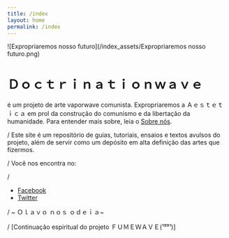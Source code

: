 ```yaml
---
title: /index
layout: home
permalink: /index
---
```


![Expropriaremos nosso futuro](/index_assets/Expropriaremos nosso futuro.png)


# Ｄｏｃｔｒｉｎａｔｉｏｎｗａｖｅ
é um projeto de arte vaporwave comunista. Expropriaremos a Ａｅｓｔｅｔｉｃａ em prol da construção do comunismo e da libertação da humanidade. Para entender mais sobre, leia o [Sobre nós](/sobre.html).

/
Este site é um repositório de guias, tutoriais, ensaios e textos avulsos do projeto, além de servir como um depósito em alta definição das artes que fizermos.

/
Você nos encontra no:

/
- [Facebook](https://www.facebook.com/DOCTRINATIONWAVE/)
- [Twitter](https://twitter.com/Doutrinarwave)

/
~ Ｏｌａｖｏ ｎｏｓ ｏｄｅｉａ~

/
[Continuação espiritual do projeto ＦＵＭＥＷＡＶＥ(¹⁹⁹¹)]

